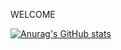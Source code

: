WELCOME

[![Anurag's GitHub stats](https://github-readme-stats.vercel.app/api?username=lucasakuhn)](https://github.com/anuraghazra/github-readme-stats)
